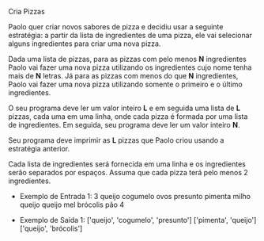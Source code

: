Cria Pizzas

Paolo quer criar novos sabores de pizza e decidiu usar a seguinte estratégia:
a partir da lista de ingredientes de uma pizza, ele vai selecionar alguns
ingredientes para criar uma nova pizza.

Dada uma lista de pizzas, para as pizzas com pelo menos **N** ingredientes
Paolo vai fazer uma nova pizza utilizando os ingredientes cujo nome tenha
mais de **N** letras. Já para as pizzas com menos do que **N** ingredientes,
Paolo vai fazer uma nova pizza utilizando somente o primeiro e o último ingredientes.

O seu programa deve ler um valor inteiro **L** e em seguida uma lista de **L** pizzas,
cada uma em uma linha, onde cada pizza é formada por uma lista de ingredientes. Em seguida,
seu programa deve ler um valor inteiro **N**.

Seu programa deve imprimir as **L** pizzas que Paolo criou usando a estratégia anterior.

Cada lista de ingredientes será fornecida em uma linha e os ingredientes
serão separados por espaços. Assuma que cada pizza terá pelo menos 2 ingredientes.


- Exemplo de Entrada 1:
3
queijo cogumelo ovos presunto
pimenta milho queijo
queijo mel brócolis pão
4

- Exemplo de Saída 1:
\['queijo', 'cogumelo', 'presunto'\]
\['pimenta', 'queijo'\]
\['queijo', 'brócolis'\]

